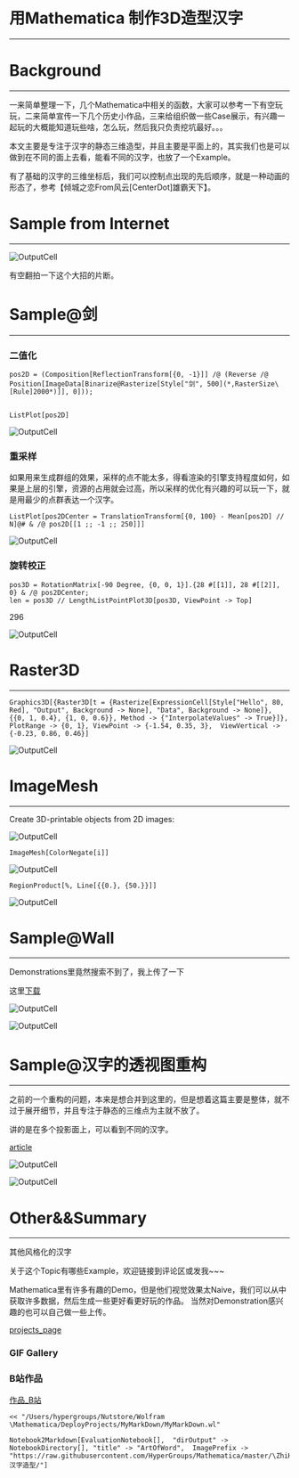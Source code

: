 # 用Mathematica 制作3D造型汉字
---


# Background
---


一来简单整理一下，几个Mathematica中相关的函数，大家可以参考一下有空玩玩，二来简单宣传一下几个历史小作品，三来给组织做一些Case展示，有兴趣一起玩的大概能知道玩些啥，怎么玩，然后我只负责挖坑最好。。。

本文主要是专注于汉字的静态三维造型，并且主要是平面上的，其实我们也是可以做到在不同的面上去看，能看不同的汉字，也放了一个Example。

有了基础的汉字的三维坐标后，我们可以控制点出现的先后顺序，就是一种动画的形态了，参考【倾城之恋From风云\[CenterDot]雄霸天下】。

# Sample from Internet
---


![OutputCell](/Users/hypergroups/Documents/githubhg/Mathematica/ZhiHu/PlayingMathematica/汉字造型/ArtOfWord/resource/ArtOfWord_7.jpg)

有空翻拍一下这个大招的片断。

# Sample@剑
---


### 二值化


    pos2D = (Composition[ReflectionTransform[{0, -1}]] /@ (Reverse /@ Position[ImageData[Binarize@Rasterize[Style["剑", 500](*,RasterSize\[Rule]2000*)]], 0]));
    

    ListPlot[pos2D]

![OutputCell](/Users/hypergroups/Documents/githubhg/Mathematica/ZhiHu/PlayingMathematica/汉字造型/ArtOfWord/resource/ArtOfWord_13.jpg)

### 重采样


如果用来生成群组的效果，采样的点不能太多，得看渲染的引擎支持程度如何，如果是上层的引擎，资源的占用就会过高，所以采样的优化有兴趣的可以玩一下，就是用最少的点群表达一个汉字。

    ListPlot[pos2DCenter = TranslationTransform[{0, 100} - Mean[pos2D] // N]@# & /@ pos2D[[1 ;; -1 ;; 250]]]

![OutputCell](/Users/hypergroups/Documents/githubhg/Mathematica/ZhiHu/PlayingMathematica/汉字造型/ArtOfWord/resource/ArtOfWord_17.jpg)

### 旋转校正


    pos3D = RotationMatrix[-90 Degree, {0, 0, 1}].{28 #[[1]], 28 #[[2]], 0} & /@ pos2DCenter;
    len = pos3D // LengthListPointPlot3D[pos3D, ViewPoint -> Top]

296

![OutputCell](/Users/hypergroups/Documents/githubhg/Mathematica/ZhiHu/PlayingMathematica/汉字造型/ArtOfWord/resource/ArtOfWord_21.jpg)

# Raster3D
---


    Graphics3D[{Raster3D[t = {Rasterize[ExpressionCell[Style["Hello", 80, Red], "Output", Background -> None], "Data", Background -> None]}, {{0, 1, 0.4}, {1, 0, 0.6}}, Method -> {"InterpolateValues" -> True}]},  PlotRange -> {0, 1}, ViewPoint -> {-1.54, 0.35, 3},  ViewVertical -> {-0.23, 0.86, 0.46}]

![OutputCell](/Users/hypergroups/Documents/githubhg/Mathematica/ZhiHu/PlayingMathematica/汉字造型/ArtOfWord/resource/ArtOfWord_24.jpg)

# ImageMesh
---


Create 3D-printable objects from 2D images:

![OutputCell](/Users/hypergroups/Documents/githubhg/Mathematica/ZhiHu/PlayingMathematica/汉字造型/ArtOfWord/resource/ArtOfWord_27.jpg)

    ImageMesh[ColorNegate[i]]

![OutputCell](/Users/hypergroups/Documents/githubhg/Mathematica/ZhiHu/PlayingMathematica/汉字造型/ArtOfWord/resource/ArtOfWord_29.jpg)

    RegionProduct[%, Line[{{0.}, {50.}}]]

![OutputCell](/Users/hypergroups/Documents/githubhg/Mathematica/ZhiHu/PlayingMathematica/汉字造型/ArtOfWord/resource/ArtOfWord_31.jpg)

# Sample@Wall
---


Demonstrations里竟然搜索不到了，我上传了一下

这里[下载](https://github.com/HyperGroups/Mathematica/blob/master/ZhiHu/PlayingMathematica/%E6%B1%89%E5%AD%97%E9%80%A0%E5%9E%8B/bricks.nb)

![OutputCell](/Users/hypergroups/Documents/githubhg/Mathematica/ZhiHu/PlayingMathematica/汉字造型/ArtOfWord/resource/ArtOfWord_35.jpg)

![OutputCell](/Users/hypergroups/Documents/githubhg/Mathematica/ZhiHu/PlayingMathematica/汉字造型/ArtOfWord/resource/ArtOfWord_36.jpg)

# Sample@汉字的透视图重构
---


之前的一个重构的问题，本来是想合并到这里的，但是想着这篇主要是整体，就不过于展开细节，并且专注于静态的三维点为主就不放了。

讲的是在多个投影面上，可以看到不同的汉字。

[article](https://zhuanlan.zhihu.com/p/68269562)

![OutputCell](/Users/hypergroups/Documents/githubhg/Mathematica/ZhiHu/PlayingMathematica/汉字造型/ArtOfWord/resource/ArtOfWord_41.jpg)

![OutputCell](/Users/hypergroups/Documents/githubhg/Mathematica/ZhiHu/PlayingMathematica/汉字造型/ArtOfWord/resource/ArtOfWord_42.jpg)

# Other&&Summary
---


其他风格化的汉字

关于这个Topic有哪些Example，欢迎链接到评论区或发我~~~

Mathematica里有许多有趣的Demo，但是他们视觉效果太Naive，我们可以从中获取许多数据，然后生成一些更好看更好玩的作品。
当然对Demonstration感兴趣的也可以自己做一些上传。

[projects_page](https://www.yuque.com/animation_projects)

### GIF Gallery




### B站作品


[作品_B站](https://www.bilibili.com/video/av56828439/)

    << "/Users/hypergroups/Nutstore/Wolfram \Mathematica/DeployProjects/MyMarkDown/MyMarkDown.wl"

    Notebook2Markdown[EvaluationNotebook[],  "dirOutput" -> NotebookDirectory[], "title" -> "ArtOfWord",  ImagePrefix -> "https://raw.githubusercontent.com/HyperGroups/Mathematica/master/\ZhiHu/PlayingMathematica/汉字造型/"]